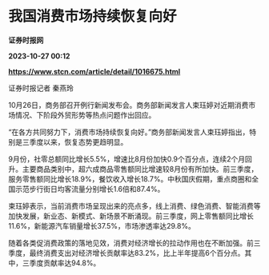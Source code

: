 # 我国消费市场持续恢复向好
**证券时报网**

**2023-10-27 00:12**

**https://www.stcn.com/article/detail/1016675.html**

证券时报记者 秦燕玲

10月26日，商务部召开例行新闻发布会。商务部新闻发言人束珏婷对近期消费市场情况、下阶段外贸形势等热点问题作出回应。

“在各方共同努力下，消费市场持续恢复向好。”商务部新闻发言人束珏婷指出，特别是三季度以来，恢复态势更趋明显。

9月份，社零总额同比增长5.5%，增速比8月份加快0.9个百分点，连续2个月回升。主要商品类别中，超六成商品零售额同比增速较8月份有所加快。前三季度，服务零售额同比增长18.9%，餐饮收入增长18.7%。中秋国庆假期，重点商圈和全国示范步行街日均客流量分别增长1.6倍和87.4%。

束珏婷表示，当前消费市场呈现出来的亮点多，线上消费、绿色消费、智能消费等加快发展，新业态、新模式、新场景不断涌现。前三季度，网上零售额同比增长11.6%，新能源汽车销量增长37.5%，市场渗透率达29.8%。

随着各类促消费政策的落地见效，消费对经济增长的拉动作用也在不断加强。前三季度，最终消费支出对经济增长贡献率达83.2%，比上半年提高6个百分点。其中，三季度贡献率达94.8%。